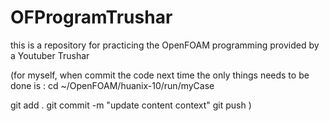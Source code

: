 # OFProgramTrushar
this is a repository for practicing the OpenFOAM programming provided by a Youtuber Trushar

(for myself, when commit the code next time the only things needs to be done is :
cd ~/OpenFOAM/huanix-10/run/myCase

git add .
git commit -m "update content context"
git push
)
